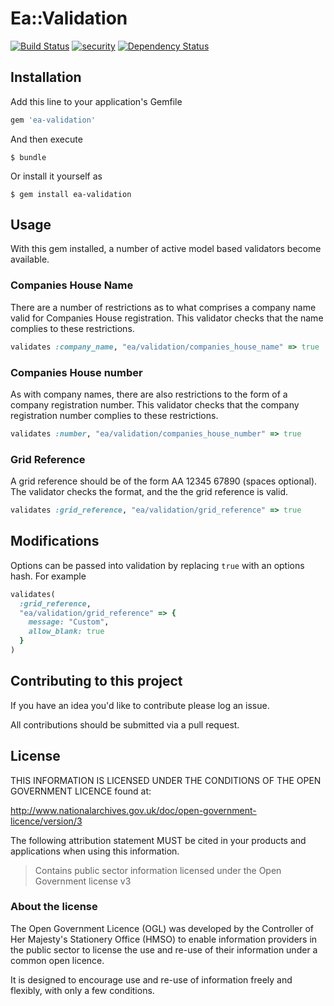 # Ea::Validation

[![Build Status](https://travis-ci.org/EnvironmentAgency/ea-validation.svg?branch=master)](https://travis-ci.org/EnvironmentAgency/ea-validation)
[![security](https://hakiri.io/github/EnvironmentAgency/ea-validation/master.svg)](https://hakiri.io/github/EnvironmentAgency/ea-validation/master)
[![Dependency Status](https://dependencyci.com/github/EnvironmentAgency/ea-validation/badge)](https://dependencyci.com/github/EnvironmentAgency/ea-validation)

## Installation

Add this line to your application's Gemfile

```ruby
gem 'ea-validation'
```

And then execute

    $ bundle

Or install it yourself as

    $ gem install ea-validation

## Usage

With this gem installed, a number of active model based validators become available.

### Companies House Name

There are a number of restrictions as to what comprises a company name valid for Companies House registration. This validator checks that the name complies to these restrictions.

```ruby
validates :company_name, "ea/validation/companies_house_name" => true
```
### Companies House number

As with company names, there are also restrictions to the form of a company registration number. This validator checks that the company registration number complies to these restrictions.

```ruby
validates :number, "ea/validation/companies_house_number" => true
```

### Grid Reference

A grid reference should be of the form AA 12345 67890 (spaces optional). The validator checks the format, and the the grid reference is valid.

```ruby
validates :grid_reference, "ea/validation/grid_reference" => true
```

## Modifications

Options can be passed into validation by replacing `true` with an options hash. For example

```ruby
validates(
  :grid_reference,
  "ea/validation/grid_reference" => {
    message: "Custom",
    allow_blank: true
  }
)
```

## Contributing to this project

If you have an idea you'd like to contribute please log an issue.

All contributions should be submitted via a pull request.

## License

THIS INFORMATION IS LICENSED UNDER THE CONDITIONS OF THE OPEN GOVERNMENT LICENCE found at:

http://www.nationalarchives.gov.uk/doc/open-government-licence/version/3

The following attribution statement MUST be cited in your products and applications when using this information.

> Contains public sector information licensed under the Open Government license v3

### About the license

The Open Government Licence (OGL) was developed by the Controller of Her Majesty's Stationery Office (HMSO) to enable information providers in the public sector to license the use and re-use of their information under a common open licence.

It is designed to encourage use and re-use of information freely and flexibly, with only a few conditions.
